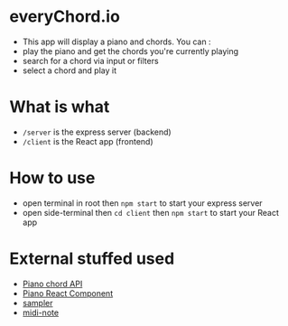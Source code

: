 # everyChord.io
- This app will display a piano and chords.
You can :
- play the piano and get the chords you're currently playing
- search for a chord via input or filters
- select a chord and play it

# What is what
- `/server` is the express server (backend)
- `/client` is the React app (frontend)
# How to use
- open terminal in root then `npm start` to start your express server
- open side-terminal then `cd client` then `npm start` to start your React app

# External stuffed used
- [Piano chord API](https://pianoapi.jsdisco.dev/)
- [Piano React Component](https://www.kevinqi.com/react-piano/)
- [sampler](https://github.com/danigb/smplr)
- [midi-note](https://www.npmjs.com/package/midi-note?activeTab=readme)